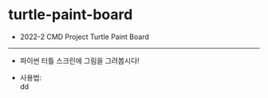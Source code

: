 # turtle-paint-board
* 2022-2 CMD Project Turtle Paint Board
* * *
+ 파이썬 터틀 스크린에 그림을 그려봅시다!
- 사용법: </br>
  dd
